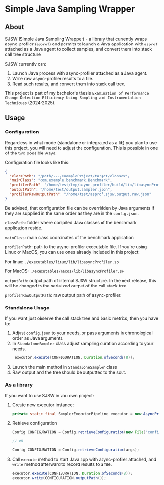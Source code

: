 # Simple Java Sampling Wrapper

## About
SJSW (Simple Java Sampling Wrapper) - a library that currently wraps async-profiler (`asprof`) and permits to launch a Java application with `asprof` attached as a Java agent to collect samples, and convert them into stack call tree structure.

SJSW currently can:
1. Launch Java process with async-profiler attached as a Java agent.
2. Write raw async-profiler results to a file.
3. Read such results, and convert them into stack call tree.

This project is part of my bachelor's thesis `Examination of Performance Change Detection Efficiency Using Sampling and Instrumentation Techniques` (2024-2025). 

## Usage
### Configuration
Regardless in what mode (standalone or integrated as a lib) you plan to use this project, you will need to adjust the configuration. 
This is possible in one of the two possible ways:

Configuration file looks like this:
```json
{
  "classPath": "/path/.../exampleProject/target/classes",
  "mainClass": "com.example.benchmark.Benchmark",
  "profilerPath": "/home/test/tmp/async-profiler/build/lib/libasyncProfiler.so",
  "outputPath": "/home/test/output.sampler.json",
  "profilerRawOutputPath": "/home/test/asprof.sjsw.output.raw.json"
}
```
Be advised, that configuration file can be overridden by Java arguments if they are supplied in the same order as they are in the `config.json`. 

`classPath`: folder where compiled Java classes of the benchmark application reside.

`mainClass`: main class coordinates of the benchmark application

`profilerPath`: path to the async-profiler executable file. If you're using Linux or MacOS, you can use ones already included in this project:
    
For linux: `./executables/linux/lib/libasyncProfiler.so`

For MacOS: `./executables/macos/lib/libasyncProfiler.so`

`outputPath`: output path of internal SJSW structure. In the next release, this will be changed to the serialized output of the call stack tree.

`profilerRawOutputPath`: raw output path of async-profiler.


### Standalone Usage
If you want just observe the call stack tree and basic metrics,
then you have to:
1. Adjust `config.json` to your needs, or pass arguments in chronological order as Java arguments.
2. In `StandaloneSampler` class adjust sampling duration according to your needs.
   ```java
    executor.execute(CONFIGURATION, Duration.ofSeconds(8)); 
   ```
2. Launch the main method in `StandaloneSampler` class
3. Raw output and the tree should be outputted to the sout.

### As a library
If you want to use SJSW in you own project:
1. Create new executor instance:
    ```java
    private static final SamplerExecutorPipeline executor = new AsyncProfilerExecutor();
    ```
2. Retrieve configuration
    ```java
    Config CONFIGURATION = Config.retrieveConfiguration(new File("config.json"));
   
   // OR
   
   Config CONFIGURATION = Config.retrieveConfiguration(args);
    ```
3. Call `execute` method to start Java app with async-profiler attached, and `write` method afterward to record results to a file.
    ```java
    executor.execute(CONFIGURATION, Duration.ofSeconds(8));
    executor.write(CONFIGURATION.outputPath());
    ```
